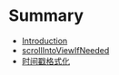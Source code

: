# Summary

* [Introduction](README.md)
* [scrollIntoViewIfNeeded](scrollintoviewifneeded.md)
* [时间戳格式化](shi-jian-chuo-ge-shi-hua.md)

